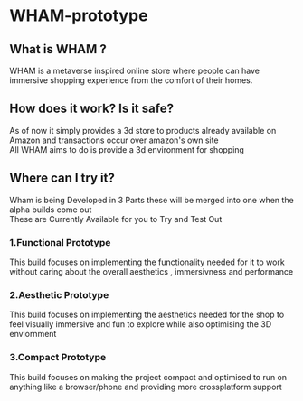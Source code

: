 # WHAM-prototype  
## What is WHAM ?  
WHAM is a metaverse inspired online store where people can have immersive shopping experience from the comfort of their homes.  
  
## How does it work? Is it safe?  
As of now it simply provides a 3d store to products already available on Amazon and transactions occur over amazon's own site  
All WHAM aims to do is provide a 3d environment for shopping 
  
## Where can I try it?  
Wham is being Developed in 3 Parts these will be merged into one when the alpha builds come out  
These are Currently Available for you to Try and Test Out  
### 1.Functional Prototype  
This build focuses on implementing the functionality needed for it to work without caring about the overall aesthetics , immersivness and performance
### 2.Aesthetic Prototype
This build focuses on implementing the aesthetics needed for the shop to feel visually immersive and fun to explore while also optimising the 3D enviornment 
### 3.Compact Prototype
This build focuses on making the project compact and optimised to run on anything like a browser/phone and providing more crossplatform support
